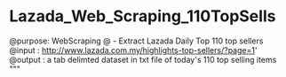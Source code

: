 # Lazada_Web_Scraping_110TopSells


@purpose: WebScraping 
@         - Extract Lazada Daily Top 110 top sellers
@input      : http://www.lazada.com.my/highlights-top-sellers/?page=1'	
@output     : a tab delimted dataset in txt file of today's 110 top selling items
"""
